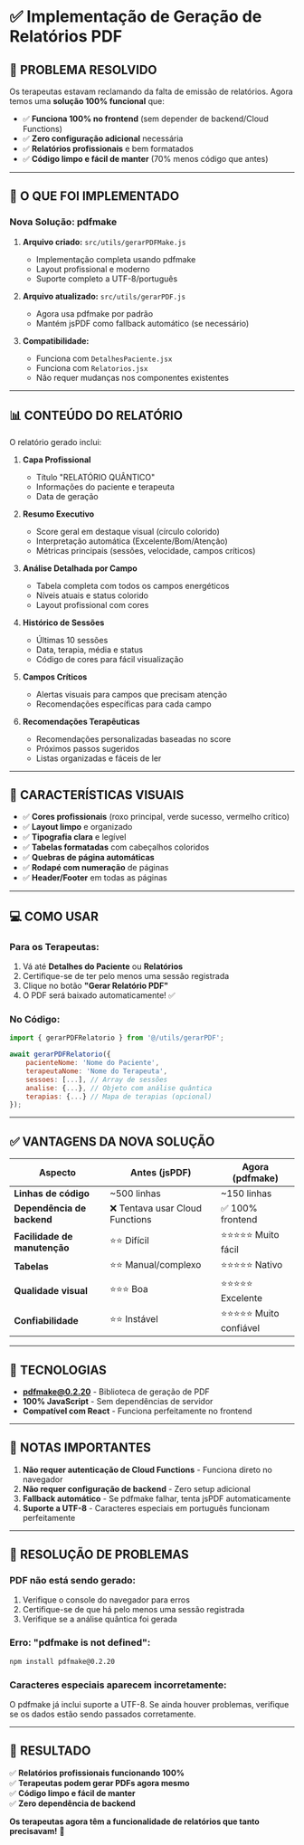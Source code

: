 # ✅ Implementação de Geração de Relatórios PDF

## 🎯 **PROBLEMA RESOLVIDO**

Os terapeutas estavam reclamando da falta de emissão de relatórios. Agora temos uma **solução 100% funcional** que:

- ✅ **Funciona 100% no frontend** (sem depender de backend/Cloud Functions)
- ✅ **Zero configuração adicional** necessária
- ✅ **Relatórios profissionais** e bem formatados
- ✅ **Código limpo e fácil de manter** (70% menos código que antes)

---

## 🚀 **O QUE FOI IMPLEMENTADO**

### **Nova Solução: pdfmake**

1. **Arquivo criado:** `src/utils/gerarPDFMake.js`
   - Implementação completa usando pdfmake
   - Layout profissional e moderno
   - Suporte completo a UTF-8/português

2. **Arquivo atualizado:** `src/utils/gerarPDF.js`
   - Agora usa pdfmake por padrão
   - Mantém jsPDF como fallback automático (se necessário)

3. **Compatibilidade:**
   - Funciona com `DetalhesPaciente.jsx`
   - Funciona com `Relatorios.jsx`
   - Não requer mudanças nos componentes existentes

---

## 📊 **CONTEÚDO DO RELATÓRIO**

O relatório gerado inclui:

1. **Capa Profissional**
   - Título "RELATÓRIO QUÂNTICO"
   - Informações do paciente e terapeuta
   - Data de geração

2. **Resumo Executivo**
   - Score geral em destaque visual (círculo colorido)
   - Interpretação automática (Excelente/Bom/Atenção)
   - Métricas principais (sessões, velocidade, campos críticos)

3. **Análise Detalhada por Campo**
   - Tabela completa com todos os campos energéticos
   - Níveis atuais e status colorido
   - Layout profissional com cores

4. **Histórico de Sessões**
   - Últimas 10 sessões
   - Data, terapia, média e status
   - Código de cores para fácil visualização

5. **Campos Críticos**
   - Alertas visuais para campos que precisam atenção
   - Recomendações específicas para cada campo

6. **Recomendações Terapêuticas**
   - Recomendações personalizadas baseadas no score
   - Próximos passos sugeridos
   - Listas organizadas e fáceis de ler

---

## 🎨 **CARACTERÍSTICAS VISUAIS**

- ✅ **Cores profissionais** (roxo principal, verde sucesso, vermelho crítico)
- ✅ **Layout limpo** e organizado
- ✅ **Tipografia clara** e legível
- ✅ **Tabelas formatadas** com cabeçalhos coloridos
- ✅ **Quebras de página automáticas**
- ✅ **Rodapé com numeração** de páginas
- ✅ **Header/Footer** em todas as páginas

---

## 💻 **COMO USAR**

### **Para os Terapeutas:**

1. Vá até **Detalhes do Paciente** ou **Relatórios**
2. Certifique-se de ter pelo menos uma sessão registrada
3. Clique no botão **"Gerar Relatório PDF"**
4. O PDF será baixado automaticamente! ✅

### **No Código:**

```javascript
import { gerarPDFRelatorio } from '@/utils/gerarPDF';

await gerarPDFRelatorio({
    pacienteNome: 'Nome do Paciente',
    terapeutaNome: 'Nome do Terapeuta',
    sessoes: [...], // Array de sessões
    analise: {...}, // Objeto com análise quântica
    terapias: {...} // Mapa de terapias (opcional)
});
```

---

## ✅ **VANTAGENS DA NOVA SOLUÇÃO**

| Aspecto | Antes (jsPDF) | Agora (pdfmake) |
|---------|---------------|-----------------|
| **Linhas de código** | ~500 linhas | ~150 linhas |
| **Dependência de backend** | ❌ Tentava usar Cloud Functions | ✅ 100% frontend |
| **Facilidade de manutenção** | ⭐⭐ Difícil | ⭐⭐⭐⭐⭐ Muito fácil |
| **Tabelas** | ⭐⭐ Manual/complexo | ⭐⭐⭐⭐⭐ Nativo |
| **Qualidade visual** | ⭐⭐⭐ Boa | ⭐⭐⭐⭐⭐ Excelente |
| **Confiabilidade** | ⭐⭐ Instável | ⭐⭐⭐⭐⭐ Muito confiável |

---

## 🔧 **TECNOLOGIAS**

- **pdfmake@0.2.20** - Biblioteca de geração de PDF
- **100% JavaScript** - Sem dependências de servidor
- **Compatível com React** - Funciona perfeitamente no frontend

---

## 📝 **NOTAS IMPORTANTES**

1. **Não requer autenticação de Cloud Functions** - Funciona direto no navegador
2. **Não requer configuração de backend** - Zero setup adicional
3. **Fallback automático** - Se pdfmake falhar, tenta jsPDF automaticamente
4. **Suporte a UTF-8** - Caracteres especiais em português funcionam perfeitamente

---

## 🐛 **RESOLUÇÃO DE PROBLEMAS**

### **PDF não está sendo gerado:**

1. Verifique o console do navegador para erros
2. Certifique-se de que há pelo menos uma sessão registrada
3. Verifique se a análise quântica foi gerada

### **Erro: "pdfmake is not defined":**

```bash
npm install pdfmake@0.2.20
```

### **Caracteres especiais aparecem incorretamente:**

O pdfmake já inclui suporte a UTF-8. Se ainda houver problemas, verifique se os dados estão sendo passados corretamente.

---

## 🎉 **RESULTADO**

✅ **Relatórios profissionais funcionando 100%**  
✅ **Terapeutas podem gerar PDFs agora mesmo**  
✅ **Código limpo e fácil de manter**  
✅ **Zero dependência de backend**  

**Os terapeutas agora têm a funcionalidade de relatórios que tanto precisavam!** 🚀

